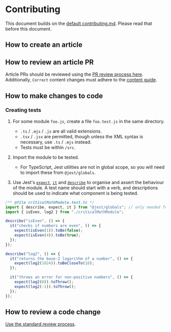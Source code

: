 # Contributing

This document builds on the [default contributing.md](https://github.com/comcode-org/.github/blob/main/CONTRIBUTING.md). Please read that before this document.

## How to create an article

## How to review an article PR

Article PRs should be reviewed using the [PR review process here](https://github.com/comcode-org/.github/blob/main/CONTRIBUTING.md#reviewing-pull-requests). Additionally, `Correct` content changes must adhere to the [content guide](https://github.com/comcode-org/hackmud_wiki?tab=readme-ov-file#content-guide).

## How to make changes to code

### Creating tests

1. For some module `foo.js`, create a file `foo.test.js` in the same directory.

   - `.ts` / `.mjs` / `.js` are all valid extensions.
   - `.tsx` / `.jsx` are permitted, though unless the XML syntax is necessary, use `.ts` / `.mjs` instead.
   - Tests must be within `/src`.

2. Import the module to be tested.

   - For TypeScript, Jest utilities are not in global scope, so you will need to import these from `@jest/globals`.

3. Use Jest's [`expect`](https://jestjs.io/docs/expect), [`it`](https://jestjs.io/docs/api#testname-fn-timeout) and [`describe`](https://jestjs.io/docs/api#describename-fn) to organise and assert the behaviour of the module. A test name should start with a verb, and descriptions should be used to indicate what component is being tested.

```ts
/** @file criticalMathModule.test.ts */
import { describe, expect, it } from "@jest/globals"; // only needed for TypeScript
import { isEven, log2 } from "./criticalMathModule";

describe("isEven", () => {
  it("checks if numbers are even", () => {
    expect(isEven(1)).toBe(false);
    expect(isEven(4)).toBe(true);
  });
});

describe("log2", () => {
  it("returns the base-2 logarithm of a number", () => {
    expect(log2(1024)).toBeCloseTo(10);
  });

  it("throws an error for non-positive numbers", () => {
    expect(log2(0)).toThrow();
    expect(log2(-1)).toThrow();
  });
});
```

## How to review a code change

[Use the standard review process](https://github.com/comcode-org/.github/blob/main/CONTRIBUTING.md#reviewing-pull-requests).
